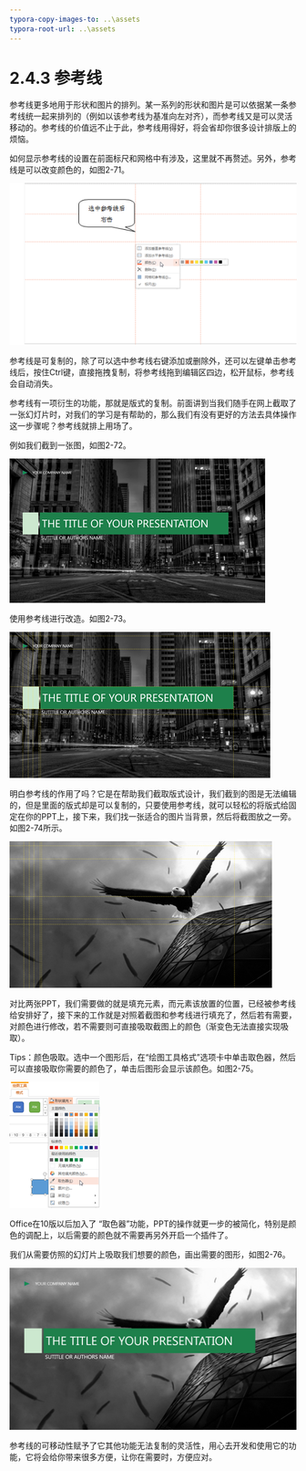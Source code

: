 ```yaml
---
typora-copy-images-to: ..\assets
typora-root-url: ..\assets
---
```


# 2.4.3  参考线

参考线更多地用于形状和图片的排列。某一系列的形状和图片是可以依据某一条参考线统一起来排列的（例如以该参考线为基准向左对齐），而参考线又是可以灵活移动的。参考线的价值远不止于此，参考线用得好，将会省却你很多设计排版上的烦恼。

如何显示参考线的设置在前面标尺和网格中有涉及，这里就不再赘述。另外，参考线是可以改变颜色的，如图2-71。

![&#x56FE;2-71](../../../.gitbook/assets/1565864555722.png)

参考线是可复制的，除了可以选中参考线右键添加或删除外，还可以左键单击参考线后，按住Ctrl键，直接拖拽复制，将参考线拖到编辑区四边，松开鼠标，参考线会自动消失。

参考线有一项衍生的功能，那就是版式的复制。前面讲到当我们随手在网上截取了一张幻灯片时，对我们的学习是有帮助的，那么我们有没有更好的方法去具体操作这一步骤呢？参考线就排上用场了。

例如我们截到一张图，如图2-72。

![&#x56FE;2-72](../../../.gitbook/assets/clip_image002-1565864595503.png)

使用参考线进行改造。如图2-73。

![&#x56FE;2-73](../../../.gitbook/assets/clip_image004-1565864604719.png)

明白参考线的作用了吗？它是在帮助我们截取版式设计，我们截到的图是无法编辑的，但是里面的版式却是可以复制的，只要使用参考线，就可以轻松的将版式给固定在你的PPT上，接下来，我们找一张适合的图片当背景，然后将截图放之一旁。如图2-74所示。

![&#x56FE;2-74](../../../.gitbook/assets/clip_image006-1565864611437.png)

对比两张PPT，我们需要做的就是填充元素，而元素该放置的位置，已经被参考线给安排好了，接下来的工作就是对照着截图和参考线进行填充了，然后若有需要，对颜色进行修改，若不需要则可直接吸取截图上的颜色（渐变色无法直接实现吸取）。

Tips：颜色吸取。选中一个图形后，在“绘图工具格式”选项卡中单击取色器，然后可以直接吸取你需要的颜色了，单击后图形会显示该颜色。如图2-75。

![&#x56FE;2-75](../../../.gitbook/assets/clip_image008-1565864620938.png)

Office在10版以后加入了 “取色器”功能，PPT的操作就更一步的被简化，特别是颜色的调配上，以后需要的颜色就不需要再另外开启一个插件了。

我们从需要仿照的幻灯片上吸取我们想要的颜色，画出需要的图形，如图2-76。

![&#x56FE;2-76](../../../.gitbook/assets/clip_image002-1565864636837.png)

参考线的可移动性赋予了它其他功能无法复制的灵活性，用心去开发和使用它的功能，它将会给你带来很多方便，让你在需要时，方便应对。

